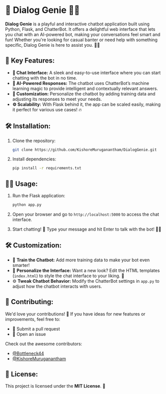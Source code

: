 
# 🌟 **Dialog Genie** 🤖💬

**Dialog Genie** is a playful and interactive chatbot application built using Python, Flask, and ChatterBot. It offers a delightful web interface that lets you chat with an AI-powered bot, making your conversations feel smart and fun! Whether you're looking for casual banter or need help with something specific, Dialog Genie is here to assist you. 🎉✨

## 🚀 **Key Features:**

- **💬 Chat Interface:** A sleek and easy-to-use interface where you can start chatting with the bot in no time.
- **🧠 AI-Powered Responses:** The chatbot uses ChatterBot’s machine learning magic to provide intelligent and contextually relevant answers.
- **🔧 Customization:** Personalize the chatbot by adding training data and adjusting its responses to meet your needs.
- **⚙️ Scalability:** With Flask behind it, the app can be scaled easily, making it perfect for various use cases! 🔥

## 🛠️ **Installation:**

1. Clone the repository:
   ```bash
   git clone https://github.com/KishoreMuruganantham/DialogGenie.git
   ```

2. Install dependencies:
   ```bash
   pip install -r requirements.txt
   ```

## 🚶‍♂️ **Usage:**

1. Run the Flask application:
   ```bash
   python app.py
   ```

2. Open your browser and go to `http://localhost:5000` to access the chat interface.

3. Start chatting! 💬 Type your message and hit Enter to talk with the bot! 🌈✨

## 🛠️ **Customization:**

- 🧠 **Train the Chatbot:** Add more training data to make your bot even smarter!
- 🎨 **Personalize the Interface:** Want a new look? Edit the HTML templates (`index.html`) to style the chat interface to your liking. 💅
- ⚙️ **Tweak Chatbot Behavior:** Modify the ChatterBot settings in `app.py` to adjust how the chatbot interacts with users.

## 🤝 **Contributing:**

We'd love your contributions! 🌟 If you have ideas for new features or improvements, feel free to:

- 🎉 Submit a pull request
- 💬 Open an issue

Check out the awesome contributors:
- [@Bottleneck44](https://github.com/Bottleneck44)
- [@KishoreMuruganantham](https://github.com/KishoreMuruganantham)

## 📜 **License:**

This project is licensed under the **MIT License**. 📝
